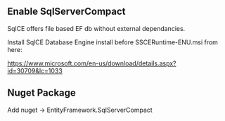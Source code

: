 ﻿## Enable SqlServerCompact
SqlCE offers file based EF db without external dependancies.

Install SqlCE Database Engine
install before SSCERuntime-ENU.msi from here:

https://www.microsoft.com/en-us/download/details.aspx?id=30709&lc=1033

## Nuget Package
Add nuget -> EntityFramework.SqlServerCompact